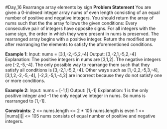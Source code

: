 #Day_16 Rearrange array elements by sign
**Problem Statement**
You are given a 0-indexed integer array nums of even length consisting of an equal number of positive and negative integers.
You should return the array of nums such that the the array follows the given conditions:
Every consecutive pair of integers have opposite signs.
For all integers with the same sign, the order in which they were present in nums is preserved.
The rearranged array begins with a positive integer.
Return the modified array after rearranging the elements to satisfy the aforementioned conditions.

 
**Example 1**:
Input: nums = [3,1,-2,-5,2,-4]
Output: [3,-2,1,-5,2,-4]
Explanation:
The positive integers in nums are [3,1,2]. The negative integers are [-2,-5,-4].
The only possible way to rearrange them such that they satisfy all conditions is [3,-2,1,-5,2,-4].
Other ways such as [1,-2,2,-5,3,-4], [3,1,2,-2,-5,-4], [-2,3,-5,1,-4,2] are incorrect because they do not satisfy one or more conditions.  

**Example 2**:
Input: nums = [-1,1]
Output: [1,-1]
Explanation:
1 is the only positive integer and -1 the only negative integer in nums.
So nums is rearranged to [1,-1].
 

**Constraints**:
2 <= nums.length <= 2 * 105
nums.length is even
1 <= |nums[i]| <= 105
nums consists of equal number of positive and negative integers.